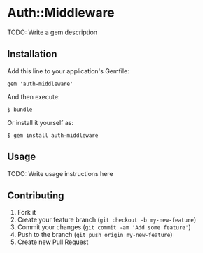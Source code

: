 # Auth::Middleware

TODO: Write a gem description

## Installation

Add this line to your application's Gemfile:

    gem 'auth-middleware'

And then execute:

    $ bundle

Or install it yourself as:

    $ gem install auth-middleware

## Usage

TODO: Write usage instructions here

## Contributing

1. Fork it
2. Create your feature branch (`git checkout -b my-new-feature`)
3. Commit your changes (`git commit -am 'Add some feature'`)
4. Push to the branch (`git push origin my-new-feature`)
5. Create new Pull Request
